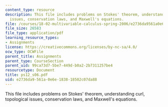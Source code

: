 ```yaml
---
content_type: resource
description: This file includes problems on Stokes' theorem, understanding curl, topological
  issues, conservation laws, and Maxwell's equations.
file: /courses/18-02-multivariable-calculus-spring-2006/e2736da9561a0e6e183818502c07da88_ps12_s06.pdf
file_size: 26583
file_type: application/pdf
learning_resource_types:
- Assignments
license: https://creativecommons.org/licenses/by-nc-sa/4.0/
ocw_type: OCWFile
parent_title: Assignments
parent_type: CourseSection
parent_uid: 99ca73d7-5be7-449d-b0a2-2b7311257be4
resourcetype: Document
title: ps12_s06.pdf
uid: e2736da9-561a-0e6e-1838-18502c07da88
---
```

This file includes problems on Stokes' theorem, understanding curl, topological issues, conservation laws, and Maxwell's equations.
